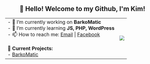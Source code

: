 

<!--
**kdtrrs/kdtrrs** is a ✨ _special_ ✨ repository because its `README.md` (this file) appears on your GitHub profile.

Here are some ideas to get you started:

- 🔭 I’m currently working on ...
- 🌱 I’m currently learning ...
- 👯 I’m looking to collaborate on ...
- 🤔 I’m looking for help with ...
- 💬 Ask me about ...
- 📫 How to reach me: ...
- 😄 Pronouns: ...
- ⚡ Fun fact: ...
-->
<h2 align="center">👋 Hello! Welcome to my Github, I'm Kim!</h2>
<table align="center">
  <tr>
    <td>
      - 🔭 I’m currently working on <strong>BarkoMatic</strong>
      <br/>
      - 🌱 I’m currently learning <strong>JS, PHP, WordPress</strong>
      <br/>
      - 📫 How to reach me: <a href="mailto:torres.kim.dave@gmail.com">Email</a> | <a href="https://www.facebook.com/kdtrrs/">Facebook</a>
      <br/><br/>
      <strong>📝 Current Projects:</strong>
      <br/>
      - <a href="https://github.com/kdtrrs/BarkoMatic">BarkoMatic</a>
   </td>
    <td>
     <img align="center" src="https://github-readme-stats.vercel.app/api/top-langs/?username=kdtrrs&theme=highcontrast&langs_count=10" />
      <br/>
   </td>
  </tr>
</table>
<!-- [![Facebook](https://img.shields.io/badge/facebook-%231877F2.svg?&style=for-the-badge&logo=facebook&logoColor=white)](https://www.facebook.com/kdtrrs/)[![YouTube](https://img.shields.io/badge/youtube-%23FF0000.svg?&style=for-the-badge&logo=youtube&logoColor=white)](https://youtube.com/theitshow) -->
